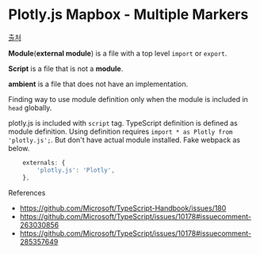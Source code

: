Plotly.js Mapbox - Multiple Markers
===

[출처](https://codepen.io/plotly/pen/Xajjjm)

**Module**(**external module**) is a file with a top level `import` or `export`.

**Script** is a file that is not a **module**.

**ambient** is a file that does not have an implementation.

Finding way to use module definition only when the module is included in `head` globally.

plotly.js is included with `script` tag.
TypeScript definition is defined as module definition.
Using definition requires `import * as Plotly from 'plotly.js';`.
But don't have actual module installed.
Fake webpack as below.

``` typescript
    externals: {
        'plotly.js': 'Plotly',
    },
```

References
* <https://github.com/Microsoft/TypeScript-Handbook/issues/180>
* <https://github.com/Microsoft/TypeScript/issues/10178#issuecomment-263030856>
* <https://github.com/Microsoft/TypeScript/issues/10178#issuecomment-285357649>
